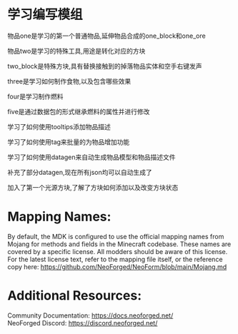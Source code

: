 
学习编写模组
=======

物品one是学习的第一个普通物品,延伸物品合成的one_block和one_ore

物品two是学习的特殊工具,用途是转化对应的方块

two_block是特殊方块,具有替换接触到的掉落物品实体和空手右键发声

three是学习如何制作食物,以及包含哪些效果

four是学习制作燃料

five是通过数据包的形式继承燃料的属性并进行修改

学习了如何使用tooltips添加物品描述

学习了如何使用tag来批量的为物品增加功能

学习了如何使用datagen来自动生成物品模型和物品描述文件

补充了部分datagen,现在所有json均可以自动生成了

加入了第一个光源方块,了解了方块如何添加以及改变方块状态

Mapping Names:
============
By default, the MDK is configured to use the official mapping names from Mojang for methods and fields 
in the Minecraft codebase. These names are covered by a specific license. All modders should be aware of this
license. For the latest license text, refer to the mapping file itself, or the reference copy here:
https://github.com/NeoForged/NeoForm/blob/main/Mojang.md

Additional Resources: 
==========
Community Documentation: https://docs.neoforged.net/  
NeoForged Discord: https://discord.neoforged.net/
